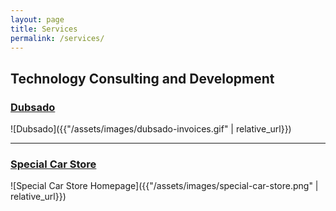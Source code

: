 ```yaml
---
layout: page
title: Services
permalink: /services/
---
```


## Technology Consulting and Development

### [Dubsado](https://www.dubsado.com)

![Dubsado]({{"/assets/images/dubsado-invoices.gif" | relative_url}})

---

### [Special Car Store](http://www.specialcarstore.com)

![Special Car Store Homepage]({{"/assets/images/special-car-store.png" | relative_url}})